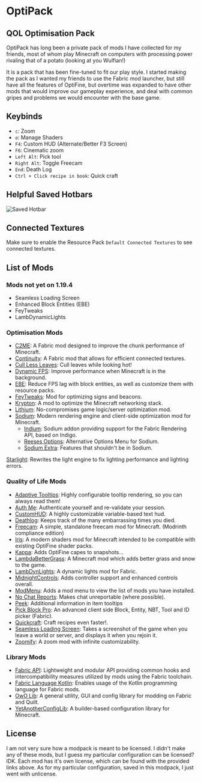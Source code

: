 # OptiPack
## QOL Optimisation Pack

OptiPack has long been a private pack of mods I have collected for my friends, most of whom play Minecraft on computers with processing power rivaling that of a potato (looking at you Wulfian!)

It is a pack that has been fine-tuned to fit our play style. I started making the pack as I wanted my friends to use the Fabric mod launcher, but still have all the features of OptiFine, but overtime was expanded to have other mods that would improve our gameplay experience, and deal with common gripes and problems we would encounter with the base game.

## Keybinds
- `c`: Zoom
- `o`: Manage Shaders
- `F4`: Custom HUD (Alternate/Better F3 Screen)
- `F6`: Cinematic zoom
- `Left Alt`: Pick tool
- `Right Alt`: Toggle Freecam
- `End`: Death Log
- `Ctrl + Click recipe in book`: Quick craft

## Helpful Saved Hotbars
![Saved Hotbar](https://i.imgur.com/qB9sy95.png)

## Connected Textures
Make sure to enable the Resource Pack `Default Connected Textures` to see connected textures.

## List of Mods
### Mods not yet on 1.19.4
- Seamless Loading Screen
- Enhanced Block Entities (EBE)
- FeyTweaks
- LambDynamicLights

### Optimisation Mods
- [C2ME](https://modrinth.com/mod/c2me-fabric): A Fabric mod designed to improve the chunk performance of Minecraft.
- [Continuity](https://modrinth.com/mod/continuity): A Fabric mod that allows for efficient connected textures.
- [Cull Less Leaves](https://modrinth.com/mod/cull-less-leaves): Cull leaves while looking hot!
- [Dynamic FPS](https://modrinth.com/mod/dynamic-fps): Improve performance when Minecraft is in the background.
- [EBE](https://modrinth.com/mod/ebe): Reduce FPS lag with block entities, as well as customize them with resource packs.
- [FeyTweaks](https://modrinth.com/mod/feytweaks): Mod for optimizing signs and beacons.
- [Krypton](https://modrinth.com/mod/krypton): A mod to optimize the Minecraft networking stack.
- [Lithium](https://modrinth.com/mod/lithium): No-compromises game logic/server optimization mod.
- [Sodium](https://modrinth.com/mod/sodium): Modern rendering engine and client-side optimization mod for Minecraft.
  - [Indium](https://modrinth.com/mod/indium): Sodium addon providing support for the Fabric Rendering API, based on Indigo.
  - [Reeses Options](https://modrinth.com/mod/reeses-sodium-options): Alternative Options Menu for Sodium.
  - [Sodium Extra](https://modrinth.com/mod/sodium-extra): Features that shouldn't be in Sodium.

[Starlight](https://modrinth.com/mod/starlight): Rewrites the light engine to fix lighting performance and lighting errors.

### Quality of Life Mods
- [Adaptive Tooltips](https://modrinth.com/mod/adaptive-tooltips): Highly configurable tooltip rendering, so you can always read them!
- [Auth Me](https://modrinth.com/mod/auth-me): Authenticate yourself and re-validate your session.
- [CustomHUD](https://modrinth.com/mod/customhud): A highly customizable variable-based text hud.
- [Deathlog](https://modrinth.com/mod/deathlog): Keeps track of the many embarrassing times you died.
- [Freecam](https://modrinth.com/mod/freecam): A simple, standalone freecam mod for Minecraft. (Modrinth compliance edition)
- [Iris](https://modrinth.com/mod/iris): A modern shaders mod for Minecraft intended to be compatible with existing OptiFine shader packs.
- [Kappa](https://modrinth.com/mod/kappa): Adds OptiFine capes to snapshots...
- [LambdaBetterGrass](https://modrinth.com/mod/lambdabettergrass): A Minecraft mod which adds better grass and snow to the game.
- [LambDynLights](https://modrinth.com/mod/lambdynamiclights): A dynamic lights mod for Fabric.
- [MidnightControls](https://modrinth.com/mod/midnightcontrols): Adds controller support and enhanced controls overall.
- [ModMenu](https://modrinth.com/mod/modmenu): Adds a mod menu to view the list of mods you have installed.
- [No Chat Reports](https://modrinth.com/mod/no-chat-reports): Makes chat unreportable (where possible).
- [Peek](https://modrinth.com/mod/peek): Additional information in item tooltips
- [Pick Block Pro](https://modrinth.com/mod/pick-block-pro): An advanced client side Block, Entity, NBT, Tool and ID picker (Fabric).
- [Quickcraft](https://modrinth.com/mod/quickcraft): Craft recipes even faster!.
- [Seamless Loading Screen](https://modrinth.com/mod/seamless-loading-screen): Takes a screenshot of the game when you leave a world or server, and displays it when you rejoin it.
- [Zoomify](https://modrinth.com/mod/zoomify): A zoom mod with infinite customizability.

### Library Mods
- [Fabric API](https://modrinth.com/mod/fabric-api): Lightweight and modular API providing common hooks and intercompatibility measures utilized by mods using the Fabric toolchain.
- [Fabric Language Kotlin](https://modrinth.com/mod/fabric-language-kotlin): Enables usage of the Kotlin programming language for Fabric mods.
- [OwO Lib](https://modrinth.com/mod/owo-lib): A general utility, GUI and config library for modding on Fabric and Quilt.
- [YetAnotherConfigLib](https://modrinth.com/mod/yacl): A builder-based configuration library for Minecraft.

## License
I am not very sure how a modpack is meant to be licensed. I didn't make any of these mods, but I guess my particular configuration can be licensed? IDK. Each mod has it's own license, which can be found with the provided links above. As for my particular configuration, saved in this modpack, I just went with unlicense.

